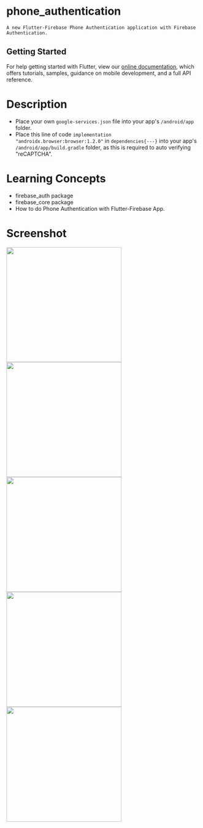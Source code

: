 # phone_authentication

```
A new Flutter-Firebase Phone Authentication application with Firebase Authentication.
```

## Getting Started

For help getting started with Flutter, view our
[online documentation](https://flutter.dev/docs), which offers tutorials,
samples, guidance on mobile development, and a full API reference.

# Description

- Place your own ```google-services.json``` file into your app's ```/android/app``` folder.
- Place this line of code ```implementation "androidx.browser:browser:1.2.0"``` in ```dependencies{---}```
  into your app's ```/android/app/build.gradle``` folder, as this is required to auto verifying "reCAPTCHA".

# Learning Concepts

- firebase_auth package
- firebase_core package
- How to do Phone Authentication with Flutter-Firebase App.

# Screenshot

<img src="https://user-images.githubusercontent.com/73339220/104883899-45b6d880-5987-11eb-94a5-bae388112ffd.jpg" width=300 /> <img src="https://user-images.githubusercontent.com/73339220/104884300-f624dc80-5987-11eb-9b88-359e7b80f43e.jpg" width=300 />
<img src="https://user-images.githubusercontent.com/73339220/104884312-f9b86380-5987-11eb-96dc-449a81d2e7d3.jpg" width=300 />
<img src="https://user-images.githubusercontent.com/73339220/104884322-fde48100-5987-11eb-85f1-ece114c0b0e7.jpg" width=300 /> <img src="https://user-images.githubusercontent.com/73339220/104884331-0046db00-5988-11eb-9421-6c32360b20ec.jpg" width=300 />